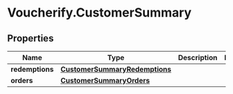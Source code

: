 # Voucherify.CustomerSummary

## Properties

Name | Type | Description | Notes
------------ | ------------- | ------------- | -------------
**redemptions** | [**CustomerSummaryRedemptions**](CustomerSummaryRedemptions.md) |  | 
**orders** | [**CustomerSummaryOrders**](CustomerSummaryOrders.md) |  | 


